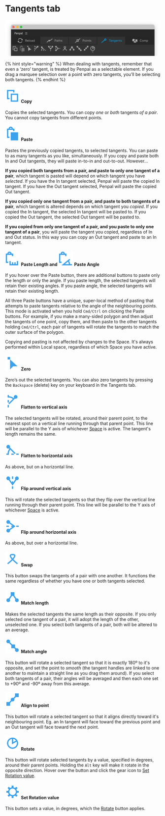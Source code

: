 # Tangents tab

![](.gitbook/assets/tangentsstab.png)

{% hint style="warning" %}
When dealing with tangents, remember that even a ‘zero’ tangent, is treated by Penpal as a selectable element. If you drag a marquee selection over a point with zero tangents, you’ll be selecting both tangents.
{% endhint %}

#### <img src=".gitbook/assets/tangents - copy.svg" alt="" data-size="line"> Copy

Copies the selected tangents. You can copy _one_ or _both_ tangents _of a pair_. You cannot copy tangents from different points.

#### <img src=".gitbook/assets/tangents - paste.svg" alt="" data-size="line"> Paste

Pastes the previously copied tangents, to selected tangents. You can paste to as many tangents as you like, simultaneously. If you copy and paste both In and Out tangents, they will paste in-to-in and out-to-out. However…

**If you copied both tangents from a pair, and paste to only one tangent of a pair**, which tangent is pasted will depend on which tangent you have _selected_. If you have the In tangent selected, Penpal will paste the copied In tangent. If you have the Out tangent selected, Penpal will paste the copied Out tangent.

**If you copied only one tangent from a pair, and paste to both tangents of a pair**, which tangent is altered depends on which tangent you _copied_. If you copied the In tangent, the selected In tangent will be pasted to. If you copied the Out tangent, the selected Out tangent will be pasted to.

**If you copied from only one tangent of a pair, and you paste to only one tangent of a pair**, you will paste the tangent you copied, regardless of In and Out status. In this way you can copy an Out tangent and paste to an In tangent.

#### <img src=".gitbook/assets/tangents - pasteLength.svg" alt="" data-size="line"> Paste Length and <img src=".gitbook/assets/tangents - pasteAngle.svg" alt="" data-size="line"> Paste Angle

If you hover over the Paste button, there are additional buttons to paste only the length or only the angle. If you paste length, the selected tangents will retain their existing angles. If you paste angle, the selected tangents will retain their existing length.

All three Paste buttons have a unique, super-local method of pasting that attempts to paste tangents relative to the angle of the neighbouring points. This mode is activated when you hold `Cmd/Ctrl` on clicking the Paste buttons. For example, if you make a many-sided polygon and then adjust the tangents of one point, copy them, and then paste to the other tangents holding `Cmd/Ctrl`, each pair of tangents will rotate the tangents to match the outer surface of the polygon.

Copying and pasting is not affected by changes to the Space. It's always performed within Local space, regardless of which Space you have active.

#### <img src=".gitbook/assets/tangents - zero.svg" alt="" data-size="line"> Zero

Zero’s out the selected tangents. You can also zero tangents by pressing the `Backspace` (delete) key on your keyboard in the Tangents tab.

#### <img src=".gitbook/assets/tangents - flatV.svg" alt="" data-size="line"> Flatten to vertical axis

The selected tangents will be rotated, around their parent point, to the nearest spot on a vertical line running through that parent point. This line will be parallel to the Y axis of whichever [Space](spaces.md) is active. The tangent's length remains the same.

#### <img src=".gitbook/assets/tangents - flatH.svg" alt="" data-size="line"> Flatten to horizontal axis

As above, but on a horizontal line.

#### <img src=".gitbook/assets/tangents - flipV.svg" alt="" data-size="line"> Flip around vertical axis

This will rotate the selected tangents so that they flip over the vertical line running through their parent point. This line will be parallel to the Y axis of whichever [Space](spaces.md) is active.

#### <img src=".gitbook/assets/tangents - flipH.svg" alt="" data-size="line"> Flip around horizontal axis

As above, but over a horizontal line.

#### <img src=".gitbook/assets/tangents - swap.svg" alt="" data-size="line"> Swap

This button swaps the tangents of a pair with one another. It functions the same regardless of whether you have one or both tangents selected.

#### <img src=".gitbook/assets/tangents - matchLength.svg" alt="" data-size="line"> Match length

Makes the selected tangents the same length as their opposite. If you only selected one tangent of a pair, it will adopt the length of the other, unselected one. If you select both tangents of a pair, both will be altered to an average.

#### <img src=".gitbook/assets/tangents - opposeAngle.svg" alt="" data-size="line"> Match angle

This button will rotate a selected tangent so that it is exactly 180º to it's opposite, and set the point to _smooth_ (the tangent handles are linked to one another to maintain a straight line as you drag them around). If you select both tangents of a pair, their angles will be averaged and then each one set to +90º and -90º away from this average.

#### &#x20;<img src=".gitbook/assets/tangents - facePoint.svg" alt="" data-size="line"> Align to point

This button will rotate a selected tangent so that it aligns directly toward it's neighbouring point. Eg. an In tangent will face toward the previous point and an Out tangent will face toward the next point.

#### <img src=".gitbook/assets/tangents - rotate.svg" alt="" data-size="line"> Rotate

This button will rotate selected tangents by a value, specified in degrees, around their parent points. Holding the `Alt` key will make it rotate in the opposite direction. Hover over the button and click the gear icon to [Set Rotation value](tangents-tab.md#set-rotation-value).

#### <img src=".gitbook/assets/tangents - setRotate.svg" alt="" data-size="line"> Set Rotation value

This button sets a value, in degrees, which the [Rotate](tangents-tab.md#rotate) button applies.
